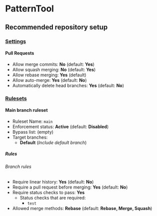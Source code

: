 # PatternTool

## Recommended repository setup

### [Settings](https://github.com/cubuspl42/PatternTool/settings)

#### Pull Requests

- Allow merge commits: **No** (default: **Yes**)
- Allow squash merging: **No** (default: **Yes**)
- Allow rebase merging: **Yes** (default)
- Allow auto-merge: **Yes** (default: **No**)
- Automatically delete head branches: **Yes** (default: **No**)

### [Rulesets](https://github.com/cubuspl42/PatternTool/settings/rules)

#### Main branch ruleset

- Ruleset Name: `main`
- Enforcement status: **Active** (default: **Disabled**)
- Bypass list: (empty)
- Target branches:
  - **Default** (_Include default branch_)

##### Rules
 
###### Branch rules

- Require linear history: **Yes** (default: **No**)
- Require a pull request before merging: **Yes** (default: **No**)
- Require status checks to pass: **Yes**
  - Status checks that are required:
    - `test`
- Allowed merge methods: **Rebase** (default: **Rebase, Merge, Squash**)
